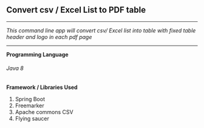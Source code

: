 ## Convert csv / Excel List to PDF table
***
_This command line app will convert csv/ Excel list into table with fixed table header and logo in each pdf page_
***
**Programming Language**
###### Java 8

**Framework / Libraries Used**
1. Spring Boot
2. Freemarker
3. Apache commons CSV
4. Flying saucer

